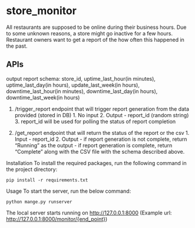 # store_monitor

All restaurants are supposed to be online during their business hours. Due to some unknown reasons, a store might go inactive for a few hours. Restaurant owners want to get a report of the how often this happened in the past.

## APIs
output report schema:
store_id, uptime_last_hour(in minutes), uptime_last_day(in hours), update_last_week(in hours), downtime_last_hour(in minutes), downtime_last_day(in hours), downtime_last_week(in hours) 


1. /trigger_report endpoint that will trigger report generation from the data provided (stored in DB)
        1. No input 
        2. Output - report_id (random string) 
        3. report_id will be used for polling the status of report completion
        
        
2. /get_report endpoint that will return the status of the report or the csv
        1. Input - report_id
        2. Output
            - if report generation is not complete, return “Running” as the output
            - if report generation is complete, return “Complete” along with the CSV file with the schema described above.
            
Installation
To install the required packages, run the following command in the project directory:

    pip install -r requirements.txt
    
Usage
To start the server, run the below command:

    python mange.py runserver
  
  The local server starts running on http://127.0.0.1:8000
  (Example url: http://127.0.0.1:8000/monitor/{end_point})
